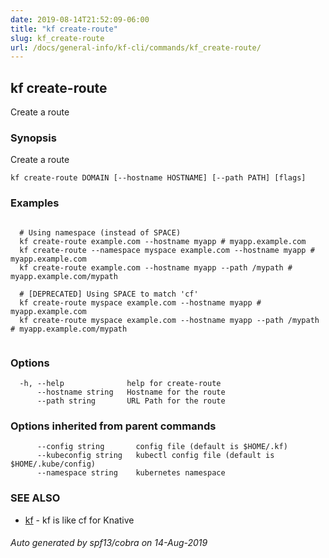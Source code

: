 ```yaml
---
date: 2019-08-14T21:52:09-06:00
title: "kf create-route"
slug: kf_create-route
url: /docs/general-info/kf-cli/commands/kf_create-route/
---
```

## kf create-route

Create a route

### Synopsis

Create a route

```
kf create-route DOMAIN [--hostname HOSTNAME] [--path PATH] [flags]
```

### Examples

```

  # Using namespace (instead of SPACE)
  kf create-route example.com --hostname myapp # myapp.example.com
  kf create-route --namespace myspace example.com --hostname myapp # myapp.example.com
  kf create-route example.com --hostname myapp --path /mypath # myapp.example.com/mypath

  # [DEPRECATED] Using SPACE to match 'cf'
  kf create-route myspace example.com --hostname myapp # myapp.example.com
  kf create-route myspace example.com --hostname myapp --path /mypath # myapp.example.com/mypath
  
```

### Options

```
  -h, --help              help for create-route
      --hostname string   Hostname for the route
      --path string       URL Path for the route
```

### Options inherited from parent commands

```
      --config string       config file (default is $HOME/.kf)
      --kubeconfig string   kubectl config file (default is $HOME/.kube/config)
      --namespace string    kubernetes namespace
```

### SEE ALSO

* [kf](/docs/general-info/kf-cli/commands/kf/)	 - kf is like cf for Knative

###### Auto generated by spf13/cobra on 14-Aug-2019
